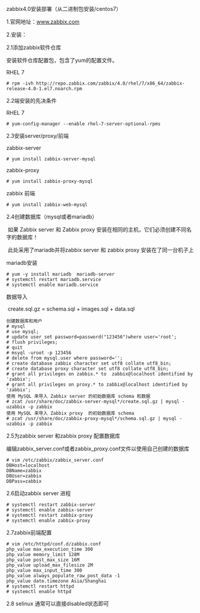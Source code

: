zabbix4.0安装部署（从二进制包安装/centos7）

1.官网地址：www.zabbix.com    

2.安装：

2.1添加zabbix软件仓库

安装软件仓库配置包，包含了yum的配置文件。

RHEL 7

```shell
# rpm -ivh http://repo.zabbix.com/zabbix/4.0/rhel/7/x86_64/zabbix-release-4.0-1.el7.noarch.rpm
```

2.2端安装的先决条件

RHEL 7

```shell
# yum-config-manager --enable rhel-7-server-optional-rpms
```

2.3安装server/proxy/前端

zabbix-server

```shell
# yum install zabbix-server-mysql
```

zabbix-proxy

```shell
# yum install zabbix-proxy-mysql
```

zabbix 前端

```shell
# yum install zabbix-web-mysql
```

2.4创建数据库（mysql或者mariadb）

​	如果 Zabbix server 和 Zabbix proxy 安装在相同的主机，它们必须创建不同名字的数据库！

​	此处采用了mariadb并将zabbix server 和 zabbix proxy 安装在了同一台机子上

mariadb安装

```shell
# yum -y install mariadb  mariadb-server
# systemctl restart mariadb.service
# systemctl enable mariadb.service
```

数据导入

​	create.sql.gz = schema.sql + images.sql + data.sql

```shell
创建数据库和用户
# mysql
# use mysql;
# update user set password=password("123456")where user='root';
# flush privileges;
# quit
# msyql -uroot -p 123456
# delete from mysql.user where password='';
# create database zabbix character set utf8 collate utf8_bin;
# create database proxy character set utf8 collate utf8_bin;
# grant all privileges on zabbix.* to  zabbix@localhost identified by 'zabbix';
# grant all privileges on proxy.* to zabbix@localhost identified by 'zabbix';
使用 MySQL 来导入 Zabbix server 的初始数据库 schema 和数据
# zcat /usr/share/doc/zabbix-server-mysql*/create.sql.gz | mysql -uzabbix -p zabbix
使用 MySQL 来导入 Zabbix proxy  的初始数据库 schema
# zcat /usr/share/doc/zabbix-proxy-mysql*/schema.sql.gz | mysql -uzabbix -p zabbix
```

2.5为zabbix server 和zabbix proxy 配置数据库

​	编辑zabbix_server.conf或者zabbix_proxy.conf文件以使用自己创建的数据库

```shell
# vim /etc/zabbix/zabbix_server.conf
DBHost=localhost
DBName=zabbix
DBUser=zabbix
DBPass=zabbix
```

2.6启动zabbix server 进程

```shell
# systemctl restart zabbix-server 
# systemctl enable zabbix-server
# systemctl restart zabbix-proxy
# systemctl enable zabbix-proxy
```

2.7zabbix前端配置

```shell
# vim /etc/httpd/conf.d/zabbix.conf
php_value max_execution_time 300
php_value memory_limit 128M
php_value post_max_size 16M
php_value upload_max_filesize 2M
php_value max_input_time 300
php_value always_populate_raw_post_data -1
php_value date.timezone Asia/Shanghai
# systemctl restart httpd
# systemctl enable httpd
```

2.8 selinux  通常可以直接disabled状态即可



















